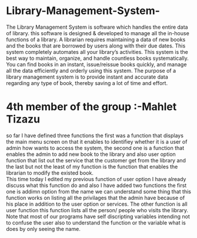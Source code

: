 # Library-Management-System-
The Library Management System is software which handles the entire data of library. 
this software  is designed & developed to manage all the in-house functions of a library.
A librarian requires maintaining a data of new books and the books that are borrowed by users along with their due dates. 
This system completely automates all your library’s activities.
This system is the best way to maintain, organize, and handle countless books systematically.
You can find books in an instant, issue/reissue books quickly, and manage all the data efficiently and orderly using this system. 
The purpose of a library management system is to provide instant and accurate data regarding any type of book, thereby saving a lot of time and effort.

# 4th member of the group :-Mahlet Tizazu
so far I have defined three functions the first was a function that displays the main menu screen on that it enables to identifiey whether it is a user of admin how wants to access the system, the second one is a function that enables the admin to add new book to the library and also user option function that list out the service that the customer get from the library and the last but not the least of my function is the function that enables the librarian to modify the existed book.  
This time today I edited my previous function of user option I have already discuss what this function do and also I have added two functions the first one is addimn option from the name we can understand some thing that this function works on listing all the privilages that the admin have because of his place in addition to the user option or services.
The other function is all user function this function lists all the person/ people who visits the library.  
Note that most of our programs have self discripting variables intending not to confuse the user also to understand the function or the variable what is does by only seeing the name.
